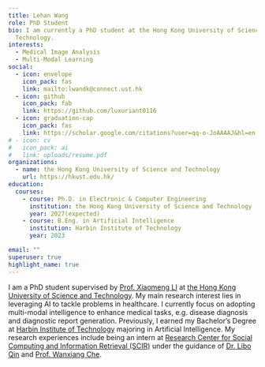 ```yaml
---
title: Lehan Wang
role: PhD Student
bio: I am currently a PhD student at the Hong Kong University of Science and
  Technology.
interests:
  - Medical Image Analysis
  - Multi-Modal Learning
social:
  - icon: envelope
    icon_pack: fas
    link: mailto:lwandk@connect.ust.hk
  - icon: github
    icon_pack: fab
    link: https://github.com/luxuriant0116
  - icon: graduation-cap
    icon_pack: fas
    link: https://scholar.google.com/citations?user=qq-o-JoAAAAJ&hl=en
# - icon: cv
#   icon_pack: ai
#   link: uploads/resume.pdf
organizations:
  - name: the Hong Kong University of Science and Technology
    url: https://hkust.edu.hk/
education:
  courses:
    - course: Ph.D. in Electronic & Computer Engineering
      institution: the Hong Kong University of Science and Technology
      year: 2027(expected)
    - course: B.Eng. in Artificial Intelligence
      institution: Harbin Institute of Technology
      year: 2023

email: ""
superuser: true
highlight_name: true
---
```



I am a PhD student supervised by [Prof. Xiaomeng LI](https://xmengli.github.io/) at [the Hong Kong University of Science and Technology](https://hkust.edu.hk/). My main research interest lies in leveraging AI to tackle problems in healthcare. I currently focus on adopting multi-modal intelligence to enhance medical tasks, e.g. disease diagnosis and diagnostic report generation. Previously, I earned my Bachelor’s Degree at [Harbin Institute of Technology](http://www.hit.edu.cn/) majoring in Artificial Intelligence. My research experiences include being an intern at [Research Center for Social Computing and Information Retrieval (SCIR)](http://ir.hit.edu.cn/) under the guidance of [Dr. Libo Qin](https://scholar.google.co.jp/citations?user=8lVpK1QAAAAJ&hl) and [Prof. Wanxiang Che](http://ir.hit.edu.cn/~car/).